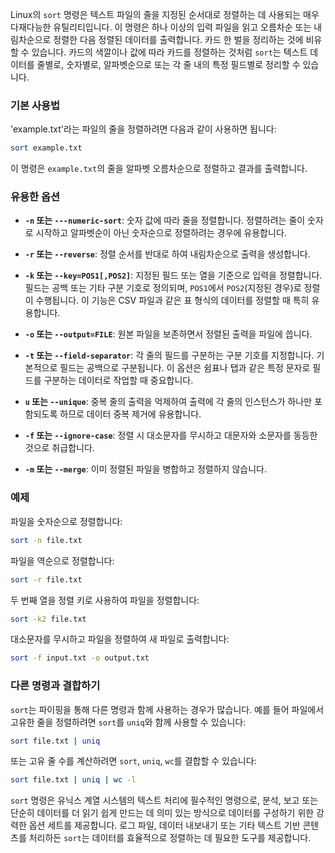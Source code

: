 Linux의 `sort` 명령은 텍스트 파일의 줄을 지정된 순서대로 정렬하는 데 사용되는 매우 다재다능한 유틸리티입니다. 이 명령은 하나 이상의 입력 파일을 읽고 오름차순 또는 내림차순으로 정렬한 다음 정렬된 데이터를 출력합니다. 카드 한 벌을 정리하는 것에 비유할 수 있습니다. 카드의 색깔이나 값에 따라 카드를 정렬하는 것처럼 `sort`는 텍스트 데이터를 줄별로, 숫자별로, 알파벳순으로 또는 각 줄 내의 특정 필드별로 정리할 수 있습니다.

### 기본 사용법

'example.txt'라는 파일의 줄을 정렬하려면 다음과 같이 사용하면 됩니다:

```sh
sort example.txt
```

이 명령은 `example.txt`의 줄을 알파벳 오름차순으로 정렬하고 결과를 출력합니다.

### 유용한 옵션

- **`-n` 또는 `---numeric-sort`**: 숫자 값에 따라 줄을 정렬합니다. 정렬하려는 줄이 숫자로 시작하고 알파벳순이 아닌 숫자순으로 정렬하려는 경우에 유용합니다.

- **`-r` 또는 `--reverse`**: 정렬 순서를 반대로 하여 내림차순으로 출력을 생성합니다.

- **`-k` 또는 `--key=POS1[,POS2]`**: 지정된 필드 또는 열을 기준으로 입력을 정렬합니다. 필드는 공백 또는 기타 구분 기호로 정의되며, `POS1`에서 `POS2`(지정된 경우)로 정렬이 수행됩니다. 이 기능은 CSV 파일과 같은 표 형식의 데이터를 정렬할 때 특히 유용합니다.

- **`-o` 또는 `--output=FILE`**: 원본 파일을 보존하면서 정렬된 출력을 파일에 씁니다.

- **`-t` 또는 `--field-separator`**: 각 줄의 필드를 구분하는 구분 기호를 지정합니다. 기본적으로 필드는 공백으로 구분됩니다. 이 옵션은 쉼표나 탭과 같은 특정 문자로 필드를 구분하는 데이터로 작업할 때 중요합니다.

- **`u` 또는 `--unique`**: 중복 줄의 출력을 억제하여 출력에 각 줄의 인스턴스가 하나만 포함되도록 하므로 데이터 중복 제거에 유용합니다.

- **`-f` 또는 `--ignore-case`**: 정렬 시 대소문자를 무시하고 대문자와 소문자를 동등한 것으로 취급합니다.

- **`-m` 또는 `--merge`**: 이미 정렬된 파일을 병합하고 정렬하지 않습니다.

### 예제

파일을 숫자순으로 정렬합니다:

```sh
sort -n file.txt
```

파일을 역순으로 정렬합니다:

```sh
sort -r file.txt
```

두 번째 열을 정렬 키로 사용하여 파일을 정렬합니다:

```sh
sort -k2 file.txt
```

대소문자를 무시하고 파일을 정렬하여 새 파일로 출력합니다:

```sh
sort -f input.txt -o output.txt
```

### 다른 명령과 결합하기

`sort`는 파이핑을 통해 다른 명령과 함께 사용하는 경우가 많습니다. 예를 들어 파일에서 고유한 줄을 정렬하려면 `sort`를 `uniq`와 함께 사용할 수 있습니다:

```sh
sort file.txt | uniq
```

또는 고유 줄 수를 계산하려면 `sort`, `uniq`, `wc`를 결합할 수 있습니다:

```sh
sort file.txt | uniq | wc -l
```

`sort` 명령은 유닉스 계열 시스템의 텍스트 처리에 필수적인 명령으로, 분석, 보고 또는 단순히 데이터를 더 읽기 쉽게 만드는 데 의미 있는 방식으로 데이터를 구성하기 위한 강력한 옵션 세트를 제공합니다. 로그 파일, 데이터 내보내기 또는 기타 텍스트 기반 콘텐츠를 처리하든 `sort`는 데이터를 효율적으로 정렬하는 데 필요한 도구를 제공합니다.
